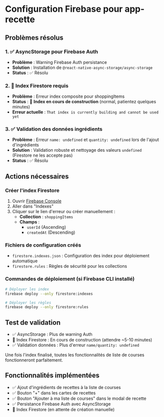 # Configuration Firebase pour app-recette

## Problèmes résolus

### 1. ✅ AsyncStorage pour Firebase Auth
- **Problème** : Warning Firebase Auth persistance
- **Solution** : Installation de `@react-native-async-storage/async-storage`
- **Status** : ✅ Résolu

### 2. 🔄 Index Firestore requis
- **Problème** : Erreur index composite pour shoppingItems
- **Status** : 🔄 **Index en cours de construction** (normal, patientez quelques minutes)
- **Erreur actuelle** : `That index is currently building and cannot be used yet`

### 3. ✅ Validation des données ingrédients
- **Problème** : Erreur `name: undefined` et `quantity: undefined` lors de l'ajout d'ingrédients
- **Solution** : Validation robuste et nettoyage des valeurs `undefined` (Firestore ne les accepte pas)
- **Status** : ✅ Résolu

## Actions nécessaires

### Créer l'index Firestore
1. Ouvrir [Firebase Console](https://console.firebase.google.com/project/app-recette-311d8/firestore)
2. Aller dans "Indexes" 
3. Cliquer sur le lien d'erreur ou créer manuellement :
   - **Collection** : `shoppingItems`
   - **Champs** :
     - `userId` (Ascending)
     - `createdAt` (Descending)

### Fichiers de configuration créés
- `firestore.indexes.json` : Configuration des index pour déploiement automatique
- `firestore.rules` : Règles de sécurité pour les collections

### Commandes de déploiement (si Firebase CLI installé)
```bash
# Déployer les index
firebase deploy --only firestore:indexes

# Déployer les règles
firebase deploy --only firestore:rules
```

## Test de validation
- ✅ AsyncStorage : Plus de warning Auth
- 🔄 Index Firestore : En cours de construction (attendre ~5-10 minutes)
- ✅ Validation données : Plus d'erreur `name/quantity: undefined`

Une fois l'index finalisé, toutes les fonctionnalités de liste de courses fonctionneront parfaitement.

## Fonctionnalités implémentées
- ✅ Ajout d'ingrédients de recettes à la liste de courses
- ✅ Bouton "+" dans les cartes de recettes
- ✅ Bouton "Ajouter à ma liste de courses" dans le modal de recette
- ✅ Persistance Firebase Auth avec AsyncStorage
- 🔄 Index Firestore (en attente de création manuelle)